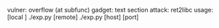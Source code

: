 vulner: overflow (at subfunc)
gadget: text section
attack: ret2libc
usage: [local ] ./exp.py
       [remote] ./exp.py [host] [port]
